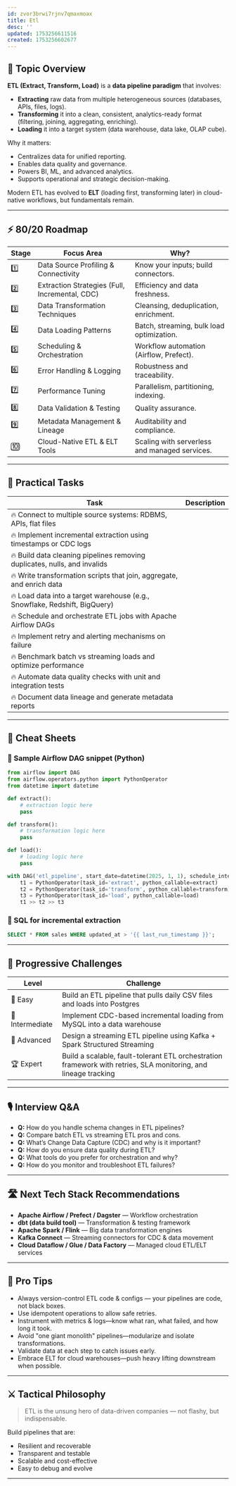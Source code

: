 ```yaml
---
id: zvor3brwi7rjnv7qmaxmoax
title: Etl
desc: ''
updated: 1753256611516
created: 1753256602677
---
```


## 📌 Topic Overview

**ETL (Extract, Transform, Load)** is a **data pipeline paradigm** that involves:

* **Extracting** raw data from multiple heterogeneous sources (databases, APIs, files, logs).
* **Transforming** it into a clean, consistent, analytics-ready format (filtering, joining, aggregating, enriching).
* **Loading** it into a target system (data warehouse, data lake, OLAP cube).

Why it matters:

* Centralizes data for unified reporting.
* Enables data quality and governance.
* Powers BI, ML, and advanced analytics.
* Supports operational and strategic decision-making.

Modern ETL has evolved to **ELT** (loading first, transforming later) in cloud-native workflows, but fundamentals remain.

---

## ⚡ 80/20 Roadmap

| Stage | Focus Area                                     | Why?                                          |
| ----- | ---------------------------------------------- | --------------------------------------------- |
| 1️⃣   | Data Source Profiling & Connectivity           | Know your inputs; build connectors.           |
| 2️⃣   | Extraction Strategies (Full, Incremental, CDC) | Efficiency and data freshness.                |
| 3️⃣   | Data Transformation Techniques                 | Cleansing, deduplication, enrichment.         |
| 4️⃣   | Data Loading Patterns                          | Batch, streaming, bulk load optimization.     |
| 5️⃣   | Scheduling & Orchestration                     | Workflow automation (Airflow, Prefect).       |
| 6️⃣   | Error Handling & Logging                       | Robustness and traceability.                  |
| 7️⃣   | Performance Tuning                             | Parallelism, partitioning, indexing.          |
| 8️⃣   | Data Validation & Testing                      | Quality assurance.                            |
| 9️⃣   | Metadata Management & Lineage                  | Auditability and compliance.                  |
| 🔟    | Cloud-Native ETL & ELT Tools                   | Scaling with serverless and managed services. |

---

## 🚀 Practical Tasks

| Task                                                                       | Description |
| -------------------------------------------------------------------------- | ----------- |
| 🔥 Connect to multiple source systems: RDBMS, APIs, flat files             |             |
| 🔥 Implement incremental extraction using timestamps or CDC logs           |             |
| 🔥 Build data cleaning pipelines removing duplicates, nulls, and invalids  |             |
| 🔥 Write transformation scripts that join, aggregate, and enrich data      |             |
| 🔥 Load data into a target warehouse (e.g., Snowflake, Redshift, BigQuery) |             |
| 🔥 Schedule and orchestrate ETL jobs with Apache Airflow DAGs              |             |
| 🔥 Implement retry and alerting mechanisms on failure                      |             |
| 🔥 Benchmark batch vs streaming loads and optimize performance             |             |
| 🔥 Automate data quality checks with unit and integration tests            |             |
| 🔥 Document data lineage and generate metadata reports                     |             |

---

## 🧾 Cheat Sheets

### 🔹 Sample Airflow DAG snippet (Python)

```python
from airflow import DAG
from airflow.operators.python import PythonOperator
from datetime import datetime

def extract():
    # extraction logic here
    pass

def transform():
    # transformation logic here
    pass

def load():
    # loading logic here
    pass

with DAG('etl_pipeline', start_date=datetime(2025, 1, 1), schedule_interval='@daily') as dag:
    t1 = PythonOperator(task_id='extract', python_callable=extract)
    t2 = PythonOperator(task_id='transform', python_callable=transform)
    t3 = PythonOperator(task_id='load', python_callable=load)
    t1 >> t2 >> t3
```

### 🔹 SQL for incremental extraction

```sql
SELECT * FROM sales WHERE updated_at > '{{ last_run_timestamp }}';
```

---

## 🎯 Progressive Challenges

| Level           | Challenge                                                                                                       |
| --------------- | --------------------------------------------------------------------------------------------------------------- |
| 🥉 Easy         | Build an ETL pipeline that pulls daily CSV files and loads into Postgres                                        |
| 🥈 Intermediate | Implement CDC-based incremental loading from MySQL into a data warehouse                                        |
| 🥇 Advanced     | Design a streaming ETL pipeline using Kafka + Spark Structured Streaming                                        |
| 🏆 Expert       | Build a scalable, fault-tolerant ETL orchestration framework with retries, SLA monitoring, and lineage tracking |

---

## 🎙️ Interview Q\&A

* **Q:** How do you handle schema changes in ETL pipelines?
* **Q:** Compare batch ETL vs streaming ETL pros and cons.
* **Q:** What’s Change Data Capture (CDC) and why is it important?
* **Q:** How do you ensure data quality during ETL?
* **Q:** What tools do you prefer for orchestration and why?
* **Q:** How do you monitor and troubleshoot ETL failures?

---

## 🛣️ Next Tech Stack Recommendations

* **Apache Airflow / Prefect / Dagster** — Workflow orchestration
* **dbt (data build tool)** — Transformation & testing framework
* **Apache Spark / Flink** — Big data transformation engines
* **Kafka Connect** — Streaming connectors for CDC & data movement
* **Cloud Dataflow / Glue / Data Factory** — Managed cloud ETL/ELT services

---

## 🧠 Pro Tips

* Always version-control ETL code & configs — your pipelines are code, not black boxes.
* Use idempotent operations to allow safe retries.
* Instrument with metrics & logs—know what ran, what failed, and how long it took.
* Avoid "one giant monolith" pipelines—modularize and isolate transformations.
* Validate data at each step to catch issues early.
* Embrace ELT for cloud warehouses—push heavy lifting downstream when possible.

---

## ⚔️ Tactical Philosophy

> ETL is the unsung hero of data-driven companies — not flashy, but indispensable.

Build pipelines that are:

* Resilient and recoverable
* Transparent and testable
* Scalable and cost-effective
* Easy to debug and evolve

---
